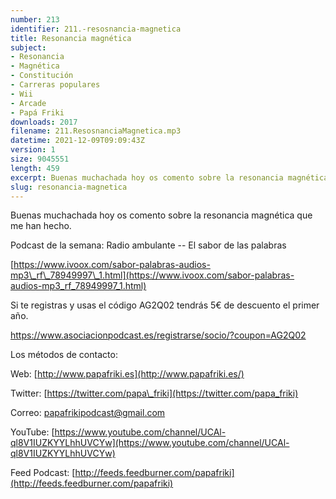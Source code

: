 ```yaml
---
number: 213
identifier: 211.-resosnancia-magnetica
title: Resonancia magnética
subject:
- Resonancia
- Magnética
- Constitución
- Carreras populares
- Wii
- Arcade
- Papá Friki
downloads: 2017
filename: 211.ResosnanciaMagnetica.mp3
datetime: 2021-12-09T09:09:43Z
version: 1
size: 9045551
length: 459
excerpt: Buenas muchachada hoy os comento sobre la resonancia magnética que me han hecho.
slug: resonancia-magnetica
---
```

Buenas muchachada hoy os comento sobre la resonancia magnética que me han hecho.

Podcast de la semana: Radio ambulante -- El sabor de las palabras

[https://www.ivoox.com/sabor-palabras-audios-mp3\_rf\_78949997\_1.html](https://www.ivoox.com/sabor-palabras-audios-mp3_rf_78949997_1.html)

Si te registras y usas el código AG2Q02 tendrás 5€ de descuento el primer año.

https://www.asociacionpodcast.es/registrarse/socio/?coupon=AG2Q02

Los métodos de contacto:

Web: [http://www.papafriki.es](http://www.papafriki.es/)

Twitter: [https://twitter.com/papa\_friki](https://twitter.com/papa_friki)

Correo: [papafrikipodcast@gmail.com](https://archive.org/details/papafrikipodast@gmail.com)

YouTube: [https://www.youtube.com/channel/UCAl-ql8V1IUZKYYLhhUVCYw](https://www.youtube.com/channel/UCAl-ql8V1IUZKYYLhhUVCYw)

Feed Podcast: [http://feeds.feedburner.com/papafriki](http://feeds.feedburner.com/papafriki)